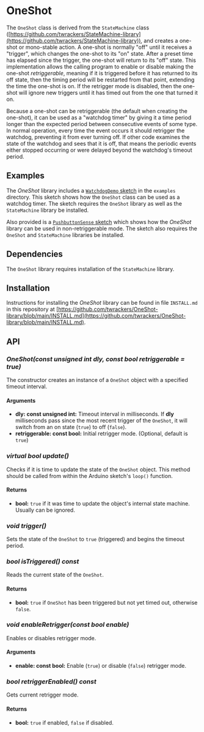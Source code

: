 # OneShot #

The `OneShot` class is derived from the `StateMachine` class ([https://github.com/twrackers/StateMachine-library](https://github.com/twrackers/StateMachine-library)), and creates a one-shot or mono-stable action.
A one-shot is normally "off" until it receives a "trigger", which changes the one-shot to its "on" state.  After a preset time has elapsed since the trigger, the one-shot will return to its "off" state.  This implementation allows the calling program to enable or disable making the one-shot *retriggerable*, meaning if it is triggered before it has returned to its off state, then the timing period will be restarted from that point, extending the time the one-shot is on.  If the retrigger mode is disabled, then the one-shot will ignore new triggers until it has timed out from the one that turned it on.

Because a one-shot can be retriggerable (the default when creating the one-shot), it can be used as a "watchdog timer" by giving it a time period longer than the expected period between consecutive events of some type.  In normal operation, every time the event occurs it should retrigger the watchdog, preventing it from ever turning off.  If other code examines the state of the watchdog and sees that it is off, that means the periodic events either stopped occurring or were delayed beyond the watchdog's timeout period.

## Examples ##

The *OneShot* library includes a [`WatchdogDemo` sketch](https://github.com/twrackers/OneShot-library/blob/main/examples/WatchdogDemo/WatchdogDemo.ino) in the `examples` directory.  This sketch shows how the `OneShot` class can be used as a watchdog timer.  The sketch requires the `OneShot` library as well as the `StateMachine` library be installed.

Also provided is a [`PushbuttonSense` sketch](https://github.com/twrackers/OneShot-library/blob/main/examples/PushbuttonSense/PushbuttonSense.ino) which shows how the *OneShot* library can be used in non-retriggerable mode.  The sketch also requires the `OneShot` and `StateMachine` libraries be installed.

## Dependencies ##

The `OneShot` library requires installation of the `StateMachine` library.

## Installation ##

Instructions for installing the *OneShot* library can be found in file `INSTALL.md` in this repository at [https://github.com/twrackers/OneShot-library/blob/main/INSTALL.md](https://github.com/twrackers/OneShot-library/blob/main/INSTALL.md).

## API ##

### *OneShot(const unsigned int dly, const bool retriggerable = true)* ###

The constructor creates an instance of a `OneShot` object with a specified timeout interval.

#### Arguments ####

- **dly: const unsigned int:** Timeout interval in milliseconds.  If **dly** milliseconds pass since the most recent trigger of the `OneShot`, it will switch from an on state (`true`) to off (`false`).
- **retriggerable: const bool:** Initial retrigger mode.  (Optional, default is `true`)

### *virtual bool update()* ###

Checks if it is time to update the state of the `OneShot` object.  This method should be called from within the Arduino sketch's `loop()` function.

#### Returns ####

- **bool:** `true` if it was time to update the object's internal state machine.  Usually can be ignored.

### *void trigger()* ###

Sets the state of the `OneShot` to `true` (triggered) and begins the timeout period.

### *bool isTriggered() const* ###

Reads the current state of the `OneShot`.

#### Returns ####

- **bool:** `true` if `OneShot` has been triggered but not yet timed out, otherwise `false`.

### *void enableRetrigger(const bool enable)* ###

Enables or disables retrigger mode.

#### Arguments ####

- **enable: const bool:** Enable (`true`) or disable (`false`) retrigger mode.

### *bool retriggerEnabled() const* ###

Gets current retrigger mode.

#### Returns ####

- **bool:** `true` if enabled, `false` if disabled.
